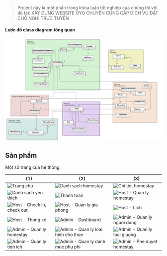 > Project này là một phần trong khóa luận tốt nghiệp của chúng tôi với đề tài: XÂY DỰNG WEBSITE OYO CHUYÊN CUNG CẤP DỊCH VỤ ĐẶT CHỖ
NGHỈ TRỰC TUYẾN
#### Lược đồ class diagram tổng quan
![Class diagram](ClassDiagram_TongQuan.png)

## Sản phẩm
Một số trang của hệ thống.

| (1)                                                                                                                                                              | (2)                                                                                                                                                             | (3)                                                                                                                                                   |
| ---------------------------------------------------------------------------------------------------------------------------------------------------------------- | --------------------------------------------------------------------------------------------------------------------------------------------------------------- | ----------------------------------------------------------------------------------------------------------------------------------------------------- |
| <img src="https://github.com/user-attachments/assets/84dd09ef-de9e-4764-8262-ef2c3e79bd91" alt="Trang chu" width="200" />                       | <img src="https://github.com/user-attachments/assets/4a9ee65c-cb1c-4e82-8289-5bb0c527535d" alt="Danh sach homestay" width="200" />                    | <img src="https://github.com/user-attachments/assets/f1fdc87b-672b-48c6-b9a6-0a238062d273" alt="Chi tiet homestay" width="200" />          |
| <img src="https://github.com/user-attachments/assets/9fad9a95-faa1-4987-babd-05ca933f5e90" alt="Danh sach yeu thich" width="200" />                   | <img src="https://github.com/user-attachments/assets/c06439db-37c7-4b95-9c5b-ce987074ee58" alt="Thanh toan" width="200" />                   | <img src="https://github.com/user-attachments/assets/a161f39d-c221-433c-b3fb-8292933187b5" alt="Host - Quan ly homestay" width="200" />            |
| <img src="https://github.com/user-attachments/assets/56ba935a-9552-470e-ad74-5c96a8182c25" alt="Host - Check in, check out" width="200" />                      | <img src="https://github.com/user-attachments/assets/133c3b5b-05b4-49d8-a5e5-62e51d24ff8c" alt="Host - Quan ly gia phong" width="200" />              | <img src="https://github.com/user-attachments/assets/7849afde-0a69-41c2-9930-764447f823a1" alt="Host - Lich" width="200" />  |
| <img src="https://github.com/user-attachments/assets/114e4128-9358-40d2-978b-a72b846f3f11" alt="Host - Thong ke" width="200" />                   | <img src="https://github.com/user-attachments/assets/fef03c92-a16e-4da5-9f1c-515af3075962" alt="Admin - Dashboard" width="200" />             | <img src="https://github.com/user-attachments/assets/210c1586-7daa-485b-8899-56de655498b1" alt="Admin - Quan ly nguoi dung" width="200" />       |
| <img src="https://github.com/user-attachments/assets/0af4109d-ddfe-4acb-8efc-3c2d1f08f026" alt="Admin - Quan ly homestay" width="200" />                       | <img src="https://github.com/user-attachments/assets/176bcdcd-b0a6-4f1c-869a-396dda406afe" alt="Admin - Quan ly loai hinh cho thue" width="200" />                    | <img src="https://github.com/user-attachments/assets/846278b4-defd-4281-a133-48e478f0211c" alt="Admin - Quan ly loai giuong" width="200" /> |
| <img src="https://github.com/user-attachments/assets/07f04f2e-7466-4e67-bed3-c78d842f3de3" alt="Admin - Quan ly tien ich" width="200" />                       | <img src="https://github.com/user-attachments/assets/a0662550-ede0-4c92-a1bc-68a85196822d" alt="Admin - Quan ly danh muc phu phi" width="200" />                    | <img src="https://github.com/user-attachments/assets/0bf09f3e-edf8-439d-8e66-992e813f609f" alt="Admin - Phe duyet homestay" width="200" /> |
       
